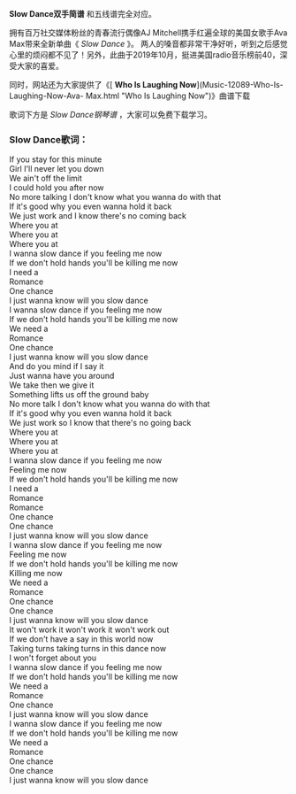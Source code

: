 

**Slow Dance双手简谱** 和五线谱完全对应。

拥有百万社交媒体粉丝的青春流行偶像AJ Mitchell携手红遍全球的美国女歌手Ava Max带来全新单曲《 _Slow Dance_ 》。
两人的嗓音都非常干净好听，听到之后感觉心里的烦闷都不见了！另外，此曲于2019年10月，挺进美国radio音乐榜前40，深受大家的喜爱。

同时，网站还为大家提供了《[ **Who Is Laughing Now**](Music-12089-Who-Is-Laughing-Now-Ava-
Max.html "Who Is Laughing Now")》曲谱下载

歌词下方是 _Slow Dance钢琴谱_ ，大家可以免费下载学习。

### Slow Dance歌词：

If you stay for this minute  
Girl I'll never let you down  
We ain't off the limit  
I could hold you after now  
No more talking I don't know what you wanna do with that  
If it's good why you even wanna hold it back  
We just work and I know there's no coming back  
Where you at  
Where you at  
Where you at  
I wanna slow dance if you feeling me now  
If we don't hold hands you'll be killing me now  
I need a  
Romance  
One chance  
I just wanna know will you slow dance  
I wanna slow dance if you feeling me now  
If we don't hold hands you'll be killing me now  
We need a  
Romance  
One chance  
I just wanna know will you slow dance  
And do you mind if I say it  
Just wanna have you around  
We take then we give it  
Something lifts us off the ground baby  
No more talk I don't know what you wanna do with that  
If it's good why you even wanna hold it back  
We just work so I know that there's no going back  
Where you at  
Where you at  
Where you at  
I wanna slow dance if you feeling me now  
Feeling me now  
If we don't hold hands you'll be killing me now  
I need a  
Romance  
Romance  
One chance  
One chance  
I just wanna know will you slow dance  
I wanna slow dance if you feeling me now  
Feeling me now  
If we don't hold hands you'll be killing me now  
Killing me now  
We need a  
Romance  
One chance  
One chance  
I just wanna know will you slow dance  
It won't work it won't work it won't work out  
If we don't have a say in this world now  
Taking turns taking turns in this dance now  
I won't forget about you  
I wanna slow dance if you feeling me now  
If we don't hold hands you'll be killing me now  
We need a  
Romance  
One chance  
I just wanna know will you slow dance  
I wanna slow dance if you feeling me now  
If we don't hold hands you'll be killing me now  
We need a  
Romance  
One chance  
One chance  
I just wanna know will you slow dance

